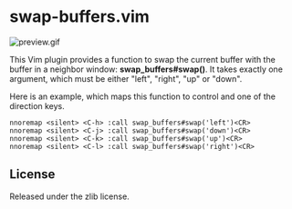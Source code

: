 # swap-buffers.vim

![preview.gif](https://raw.github.com/AlxHnr/swap-buffers.vim/master/preview.gif)

This Vim plugin provides a function to swap the current buffer with the
buffer in a neighbor window: **swap\_buffers#swap()**. It takes exactly one
argument, which must be either "left", "right", "up" or "down".

Here is an example, which maps this function to control and one of the
direction keys.

```vim
nnoremap <silent> <C-h> :call swap_buffers#swap('left')<CR>
nnoremap <silent> <C-j> :call swap_buffers#swap('down')<CR>
nnoremap <silent> <C-k> :call swap_buffers#swap('up')<CR>
nnoremap <silent> <C-l> :call swap_buffers#swap('right')<CR>
```

## License

Released under the zlib license.

